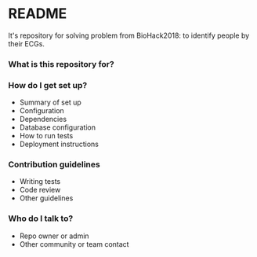 # README #

It's repository for solving problem from BioHack2018: to identify people by their ECGs.

### What is this repository for? ###



### How do I get set up? ###

* Summary of set up
* Configuration
* Dependencies
* Database configuration
* How to run tests
* Deployment instructions

### Contribution guidelines ###

* Writing tests
* Code review
* Other guidelines

### Who do I talk to? ###

* Repo owner or admin
* Other community or team contact